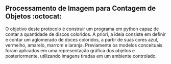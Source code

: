 ## Processamento de Imagem para Contagem de Objetos :octocat:
O objetivo deste protocolo é construir um programa em python capaz de contar a quantidade de discos coloridos. A priori, a ideia consiste em definir e contar um aglomerado de doces coloridos, a partir de suas cores azul, vermelho, amarelo, marrom e laranja. Previamente os modelos conceituais foram aplicados em uma representação gráfica dos objetos e posteriormente, utilizando imagens tiradas em um ambiente controlado.

